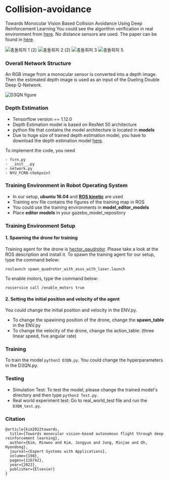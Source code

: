 # Collision-avoidance
Towards Monocular Vision Based Collision Avoidance Using Deep Reinforcement Learning
You could see the algorithm verification in real environment from [here](https://www.youtube.com/watch?v=oSQHCsvuE-8). No distance sensors are used. 
The paper can be found in [here](https://www.sciencedirect.com/science/article/pii/S0957417422002111?via%3Dihub).

![충돌회피 1 (2)](https://user-images.githubusercontent.com/44888654/137864151-2f426558-5fd0-48c9-9b8b-7e606caf02e7.gif) ![충돌회피 2 (2)](https://user-images.githubusercontent.com/44888654/137863865-6b8fc3b1-329d-41f0-825e-bb329854d923.gif) ![충돌회피 3](https://user-images.githubusercontent.com/44888654/137863889-5f479905-b3fa-4aad-afb3-8ebdce4480ba.gif) ![충돌회피 5](https://user-images.githubusercontent.com/44888654/137865193-c99dda20-8176-4efe-8108-b9abbbfd18f7.gif)

### Overall Network Structure
An RGB image from a monocular sensor is converted into a depth image. Then the estimated depth image is used as an input of the Dueling Double Deep Q-Network. 

![D3QN figure](https://user-images.githubusercontent.com/44888654/137885281-277cace9-7662-4e75-a57a-8d67af29ada0.PNG)

### Depth Estimation
- Tensorflow version == 1.12.0
- Depth Estimation model is based on ResNet 50 architecture
- python file that contains the model architecture is located in **models**
- Due to huge size of trained depth estimation model, you have to download the depth estimation model [here](https://github.com/iro-cp/FCRN-DepthPrediction).

To implement the code, you need
```
- fcrn.py
- __init__.py
- network.py
- NYU_FCRN-chekpoint
```
### Training Environment in Robot Operating System
- In our setup, **ubuntu 16.04** and **[ROS kinetic](http://wiki.ros.org/kinetic/Installation/Ubuntu)** are used
- Training env file contains the figures of the training map in ROS
- You could use the training environments in **model_editor_models**
- Place **editor models** in your gazebo_model_repository

### Training Environment Setup
#### 1. Spawning the drone for training

Training agent for the drone is [hector_qaudrotor](http://wiki.ros.org/hector_quadrotor). Please take a look at the ROS description and install it.
To spawn the training agent for our setup, type the command below:
```
roslaunch spawn_quadrotor_with_asus_with_laser.launch
```
To enable motors, type the command below:
```
rosservice call /enable_motors true
```
#### 2. Setting the initial position and velocity of the agent
You could change the initial position and velocity in the ENV.py. 
- To change the spawining position of the drone, change the **spawn_table** in the ENV.py
- To change the velocity of the drone, change the action_table: (three linear speed, five angular rate)

### Training 
To train the model `python3 D3QN.py`. You could change the hyperparameters in the D3QN.py.
### Testing
- Simulation Test: To test the model, please change the trained model's directory and then type `python3 Test.py`.
- Real world experiment test: Go to real_world_test file and run the `D3QN_test.py`.

### Citation
```
@article{kim2022towards,
  title={Towards monocular vision-based autonomous flight through deep reinforcement learning},
  author={Kim, Minwoo and Kim, Jongyun and Jung, Minjae and Oh, Hyondong},
  journal={Expert Systems with Applications},
  volume={198},
  pages={116742},
  year={2022},
  publisher={Elsevier}
}  
```
